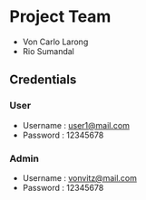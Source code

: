 # Project Team

- Von Carlo Larong
- Rio Sumandal

## Credentials

### User

- Username : user1@mail.com
- Password : 12345678

### Admin

- Username : vonvitz@mail.com
- Password : 12345678
